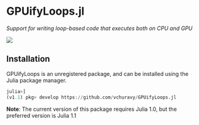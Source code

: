 GPUifyLoops.jl
==============
*Support for writing loop-based code that executes both on CPU and GPU*

 [![][docs-latest-img]][docs-latest-url]

 [docs-latest-img]: https://img.shields.io/badge/docs-latest-blue.svg]
 [docs-latest-url]: https://juliagpu.gitlab.io/GPUifyLoops.jl/

Installation
------------

GPUifyLoops is an unregistered package, and can be installed using the Julia package
manager.

```julia
julia>]
(v1.1) pkg> develop https://github.com/vchuravy/GPUifyLoops.jl
```

**Note**: The current version of this package requires Julia 1.0, but the preferred version is Julia 1.1
